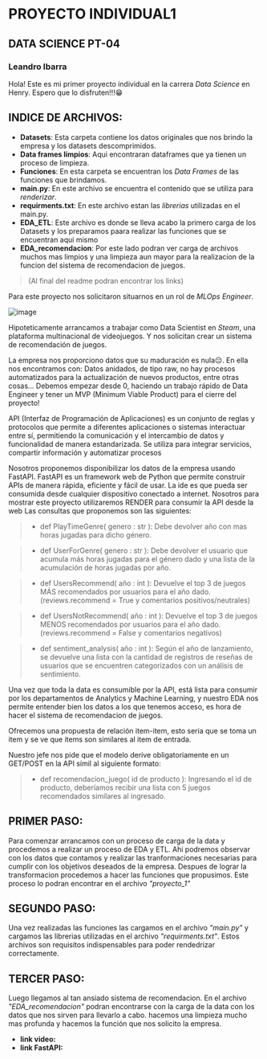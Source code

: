 # PROYECTO INDIVIDUAL1


## DATA SCIENCE PT-04
### Leandro Ibarra

Hola! Este es mi primer proyecto individual en la carrera *Data Science* en Henry.
Espero que lo disfruten!!!😁

## INDICE DE ARCHIVOS:
* **Datasets**: Esta carpeta contiene los datos originales que nos brindo la empresa y los datasets descomprimidos.
* **Data frames limpios**: Aqui encontraran dataframes que ya tienen un proceso de limpieza.
* **Funciones**: En esta carpeta se encuentran los *Data Frames* de las funciones que brindamos.
* **main.py**: En este archivo se encuentra el contenido que se utiliza para *renderizar*.
* **requirments.txt**: En este archivo estan las *librerias* utilizadas en el main.py.
* **EDA_ETL**: Este archivo es donde se lleva acabo la primero carga de los Datasets y los preparamos paara realizar las funciones que se encuentran aqui mismo
* **EDA_recomendacion**: Por este lado podran ver carga de archivos muchos mas limpios y una limpieza aun mayor para la realizacion de la funcion del sistema de recomendacion de juegos.

> (Al final del readme podran encontrar los links)





Para este proyecto nos solicitaron situarnos en un rol de *MLOps Engineer*.


   ![image](https://github.com/leaibarra/proyecto_1_lea/assets/126922100/0064fa02-85cc-4337-9668-7c1984eba1f3)






Hipoteticamente arrancamos a trabajar como Data Scientist en *Steam*, una plataforma multinacional de videojuegos. Y nos solicitan crear un sistema de recomendación de juegos. 

La empresa nos proporciono datos que su maduración es nula😑. En ella nos encontramos con: Datos anidados, de tipo raw, no hay procesos automatizados para la actualización de nuevos productos, entre otras cosas…
Debemos empezar desde 0, haciendo un trabajo rápido de Data Engineer y tener un MVP (Minimum Viable Product) para el cierre del proyecto!


API (Interfaz de Programación de Aplicaciones) es un conjunto de reglas y protocolos que permite a diferentes aplicaciones o sistemas interactuar entre sí, permitiendo la comunicación y el intercambio de datos y funcionalidad de manera estandarizada. Se utiliza para integrar servicios, compartir información y automatizar procesos

Nosotros proponemos disponibilizar los datos de la empresa usando FastAPI. FastAPI es un framework web de Python que permite construir APIs de manera rápida, eficiente y fácil de usar. La ide es que pueda ser consumida desde cualquier dispositivo conectado a internet.
Nosotros para mostrar este proyecto utilizaremos RENDER para consumir la API desde la web
Las consultas que proponemos son las siguientes:

> * def PlayTimeGenre( genero : str ): Debe devolver año con mas horas jugadas para dicho género.

> * def UserForGenre( genero : str ): Debe devolver el usuario que acumula más horas jugadas para el género dado y una lista de la acumulación de horas jugadas por año.

> * def UsersRecommend( año : int ): Devuelve el top 3 de juegos MÁS recomendados por usuarios para el año dado. (reviews.recommend = True y comentarios positivos/neutrales)

> * def UsersNotRecommend( año : int ): Devuelve el top 3 de juegos MENOS recomendados por usuarios para el año dado. (reviews.recommend = False y comentarios negativos)

> * def sentiment_analysis( año : int ): Según el año de lanzamiento, se devuelve una lista con la cantidad de registros de reseñas de usuarios que se encuentren categorizados con un análisis de sentimiento.



Una vez que toda la data es consumible por la API, está lista para consumir por los departamentos de Analytics y Machine Learning, y nuestro EDA nos permite entender bien los datos a los que tenemos acceso, es hora de hacer el sistema de recomendacion de juegos.

Ofrecemos una propuesta de relación item-item, esto seria que se toma un item y se ve que items son similares al item de entrada.

Nuestro jefe nos pide que el modelo derive obligatoriamente en un GET/POST en la API símil al siguiente formato:

> * def recomendacion_juego( id de producto ): Ingresando el id de producto, deberíamos recibir una lista con 5 juegos recomendados similares al ingresado.


## PRIMER PASO:

 Para comenzar arrancamos con un proceso de carga de la data y procedemos a realizar un proceso de EDA y ETL. Ahi podremos observar con los datos que contamos y realizar las tranformaciones necesarias para cumplir con los objetivos deseados de la empresa.
 Despues de lograr la transformacion procedemos a hacer las funciones que propusimos.
 Este proceso lo podran encontrar en el archivo *"proyecto_1"*


## SEGUNDO PASO:

Una vez realizadas las funciones las cargamos en el archivo *"main.py"* y cargamos las librerias utilizadas en el archivo *"requirments.txt"*. Estos archivos son requisitos indispensables para poder rendedrizar correctamente.

## TERCER PASO:

Luego llegamos al tan ansiado sistema de recomendacion. En el archivo *"EDA_recomendacion"* podran encontrarse con la carga de la data con los datos que nos sirven para llevarlo a cabo. hacemos una limpieza mucho mas profunda y hacemos la función que nos solicito la empresa.

* **link video:**
* **link FastAPI:**

